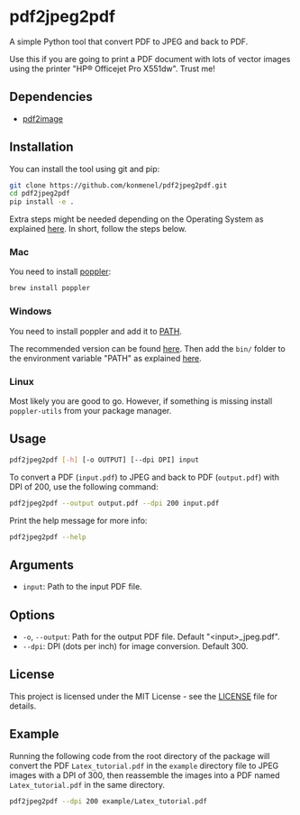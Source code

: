 # pdf2jpeg2pdf
A simple Python tool that convert PDF to JPEG and back to PDF.

Use this if you are going to print a PDF document with lots of vector images using the printer "HP® Officejet Pro X551dw". Trust me!

## Dependencies
- [pdf2image](https://pypi.org/project/pdf2image/)

## Installation
You can install the tool using git and pip:

```bash
git clone https://github.com/konmenel/pdf2jpeg2pdf.git
cd pdf2jpeg2pdf
pip install -e .
```

Extra steps might be needed depending on the Operating System as explained [here](https://pypi.org/project/pdf2image/). In short, follow the steps below.

### Mac
You need to install [poppler](https://poppler.freedesktop.org/):

```bash
brew install poppler
```

### Windows
You need to install poppler and add it to [PATH](https://www.architectryan.com/2018/03/17/add-to-the-path-on-windows-10/).

The recommended version can be found [here](https://github.com/oschwartz10612/poppler-windows/releases/). Then add the `bin/` folder to the environment variable "PATH" as explained [here](https://www.architectryan.com/2018/03/17/add-to-the-path-on-windows-10/).

### Linux
Most likely you are good to go. However, if something is missing install `poppler-utils` from your package manager.

## Usage
```bash
pdf2jpeg2pdf [-h] [-o OUTPUT] [--dpi DPI] input
```

To convert a PDF (`input.pdf`) to JPEG and back to PDF (`output.pdf`) with DPI of 200, use the following command:

```bash
pdf2jpeg2pdf --output output.pdf --dpi 200 input.pdf
```

Print the help message for more info:

```bash
pdf2jpeg2pdf --help
```

## Arguments
- `input`: Path to the input PDF file.

## Options
- `-o`, `--output`: Path for the output PDF file. Default "\<input\>_jpeg.pdf".
- `--dpi`: DPI (dots per inch) for image conversion. Default 300.

## License
This project is licensed under the MIT License - see the [LICENSE](https://github.com/konmenel/pdf2jpeg2pdf/blob/main/LICENSE) file for details.

## Example
Running the following code from the root directory of the package will convert the PDF `Latex_tutorial.pdf` in the `example` directory file to JPEG images with a DPI of 300, then reassemble the images into a PDF named `Latex_tutorial.pdf` in the same directory.

```bash
pdf2jpeg2pdf --dpi 200 example/Latex_tutorial.pdf
```
